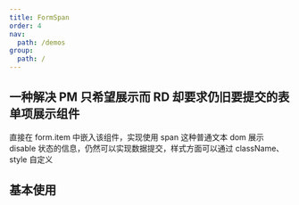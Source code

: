 ```yaml
---
title: FormSpan
order: 4
nav:
  path: /demos
group:
  path: /
---
```


## 一种解决 PM 只希望展示而 RD 却要求仍旧要提交的表单项展示组件

直接在 form.item 中嵌入该组件，实现使用 span 这种普通文本 dom 展示 disable 状态的信息，仍然可以实现数据提交，样式方面可以通过 className、style 自定义

## 基本使用

<code
  src="../formspan/demo.tsx"
  title="可以 submit 的 span"
  background="#f5f5f5"
  thumbnail="https://crm-1258916733.cos.ap-shanghai.myqcloud.com/4d/a7/242920b091d943f24afbd2cb320d01d2/%E4%BC%81%E4%B8%9A%E5%BE%AE%E4%BF%A1%E6%88%AA%E5%9B%BE_1008d8e2-d3ad-4430-9d38-d349de2eabc8.png"
  tags='["formSpan"]'
  description="这是一个在form表单中只用来展示，不可修改，但可以提交的span"
/>
